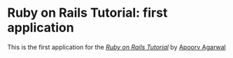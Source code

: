# Ruby on Rails Tutorial: first application

This is the first application for the
[*Ruby on Rails Tutorial*](http://railstutorial.org/)
by [Apoorv Agarwal](http://apoorvagarwal.yolasite.com/)